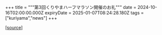 +++
title = """第3回くりやまハーフマラソン開催のお礼"""
date = 2024-10-16T02:00:00.000Z
expiryDate = 2025-01-07T08:24:28.180Z
tags = ["kuriyama","news"]
+++


[[source]](https://www.town.kuriyama.hokkaido.jp/site/kuriyama-harf/29147.html)
